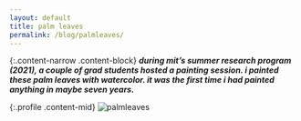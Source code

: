```yaml
---
layout: default
title: palm leaves
permalink: /blog/palmleaves/
---
```


{:.content-narrow .content-block}
***during mit’s summer research program (2021), a couple of grad students hosted a painting session. i painted these palm leaves with watercolor. it was the first time i had painted anything in maybe seven years.***

{:.profile .content-mid}
![palmleaves](/imgs/palmleaves.jpg)

